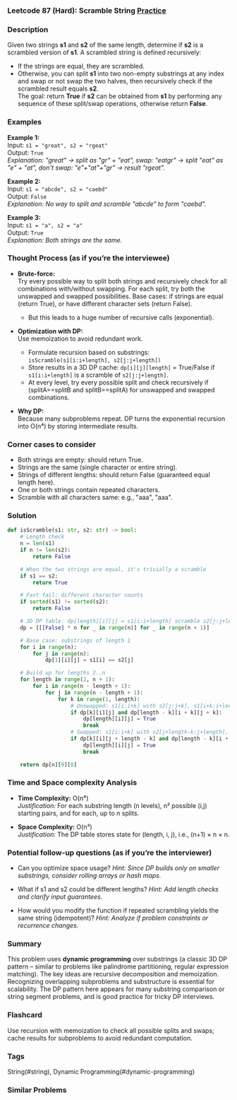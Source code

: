 ### Leetcode 87 (Hard): Scramble String [Practice](https://leetcode.com/problems/scramble-string)

### Description  
Given two strings **s1** and **s2** of the same length, determine if **s2** is a scrambled version of **s1**. A scrambled string is defined recursively:  
- If the strings are equal, they are scrambled.  
- Otherwise, you can split **s1** into two non-empty substrings at any index and swap or not swap the two halves, then recursively check if the scrambled result equals **s2**.  
The goal: return **True** if **s2** can be obtained from **s1** by performing any sequence of these split/swap operations, otherwise return **False**.

### Examples  

**Example 1:**  
Input: `s1 = "great", s2 = "rgeat"`  
Output: `True`  
*Explanation: "great" → split as "gr" + "eat", swap: "eatgr" → split "eat" as "e" + "at", don't swap: "e"+"at"+"gr" → result "rgeat".*

**Example 2:**  
Input: `s1 = "abcde", s2 = "caebd"`  
Output: `False`  
*Explanation: No way to split and scramble "abcde" to form "caebd".*

**Example 3:**  
Input: `s1 = "a", s2 = "a"`  
Output: `True`  
*Explanation: Both strings are the same.*

### Thought Process (as if you’re the interviewee)  

- **Brute-force:**  
  Try every possible way to split both strings and recursively check for all combinations with/without swapping. For each split, try both the unswapped and swapped possibilities. Base cases: if strings are equal (return True), or have different character sets (return False).
  - But this leads to a huge number of recursive calls (exponential).

- **Optimization with DP:**  
  Use memoization to avoid redundant work.  
  - Formulate recursion based on substrings: `isScramble(s1[i:i+length], s2[j:j+length])`
  - Store results in a 3D DP cache: `dp[i][j][length]` = True/False if `s1[i:i+length]` is a scramble of `s2[j:j+length]`.
  - At every level, try every possible split and check recursively if (splitA==splitB and splitB==splitA) for unswapped and swapped combinations.

- **Why DP:**  
  Because many subproblems repeat. DP turns the exponential recursion into O(n⁴) by storing intermediate results.

### Corner cases to consider  
- Both strings are empty: should return True.
- Strings are the same (single character or entire string).
- Strings of different lengths: should return False (guaranteed equal length here).
- One or both strings contain repeated characters.
- Scramble with all characters same: e.g., "aaa", "aaa".

### Solution

```python
def isScramble(s1: str, s2: str) -> bool:
    # Length check
    n = len(s1)
    if n != len(s2):
        return False

    # When the two strings are equal, it's trivially a scramble
    if s1 == s2:
        return True

    # Fast fail: different character counts
    if sorted(s1) != sorted(s2):
        return False

    # 3D DP table: dp[length][i][j] = s1[i:i+length] scramble s2[j:j+length]
    dp = [[[False] * n for _ in range(n)] for _ in range(n + 1)]

    # Base case: substrings of length 1
    for i in range(n):
        for j in range(n):
            dp[1][i][j] = s1[i] == s2[j]

    # Build up for lengths 2..n
    for length in range(2, n + 1):
        for i in range(n - length + 1):
            for j in range(n - length + 1):
                for k in range(1, length):
                    # Unswapped: s1[i:i+k] with s2[j:j+k], s1[i+k:i+length] with s2[j+k:j+length]
                    if dp[k][i][j] and dp[length - k][i + k][j + k]:
                        dp[length][i][j] = True
                        break
                    # Swapped: s1[i:i+k] with s2[j+length-k:j+length], s1[i+k:i+length] with s2[j:j+length-k]
                    if dp[k][i][j + length - k] and dp[length - k][i + k][j]:
                        dp[length][i][j] = True
                        break

    return dp[n][0][0]
```

### Time and Space complexity Analysis  

- **Time Complexity:** O(n⁴)  
  *Justification:* For each substring length (n levels), n² possible (i,j) starting pairs, and for each, up to n splits.
  
- **Space Complexity:** O(n³)  
  *Justification:* The DP table stores state for (length, i, j), i.e., (n+1) × n × n.

### Potential follow-up questions (as if you’re the interviewer)  

- Can you optimize space usage?
  *Hint: Since DP builds only on smaller substrings, consider rolling arrays or hash maps.*

- What if s1 and s2 could be different lengths?
  *Hint: Add length checks and clarify input guarantees.*

- How would you modify the function if repeated scrambling yields the same string (idempotent)?
  *Hint: Analyze if problem constraints or recurrence changes.*

### Summary
This problem uses **dynamic programming** over substrings (a classic 3D DP pattern – similar to problems like palindrome partitioning, regular expression matching). The key ideas are recursive decomposition and memoization. Recognizing overlapping subproblems and substructure is essential for scalability. The DP pattern here appears for many substring comparison or string segment problems, and is good practice for tricky DP interviews.


### Flashcard
Use recursion with memoization to check all possible splits and swaps; cache results for subproblems to avoid redundant computation.

### Tags
String(#string), Dynamic Programming(#dynamic-programming)

### Similar Problems

